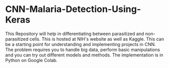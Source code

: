 # CNN-Malaria-Detection-Using-Keras
This Repository will help in differentiating between parasitized and non-parasitized cells. This is hosted at NIH's website as well as Kaggle. This can be a starting point for understanding and implementing projects in CNN. The problem requires you to handle big data, perform basic manipulations and you can try out different models and methods. The implementation is in Python on Google Colab.
